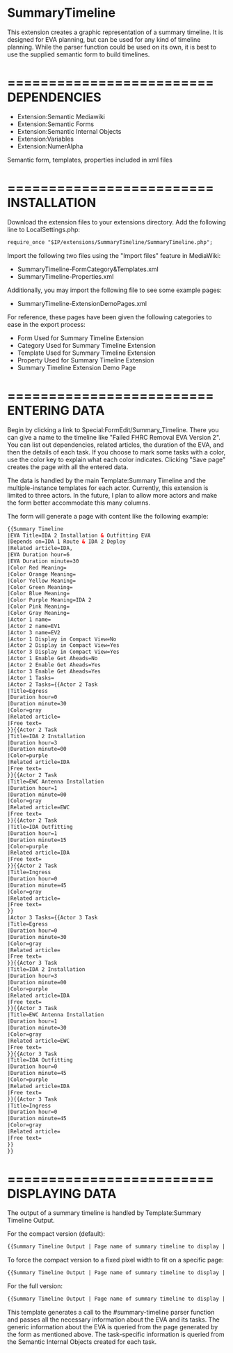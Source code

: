 SummaryTimeline
=========================

This extension creates a graphic representation of a summary timeline. It is designed for EVA planning, but can be used for any  kind of timeline planning. While the parser function could be used on its own, it is best to use the supplied semantic form to build timelines.

=========================
DEPENDENCIES
=========================

* Extension:Semantic Mediawiki
* Extension:Semantic Forms
* Extension:Semantic Internal Objects
* Extension:Variables
* Extension:NumerAlpha

Semantic form, templates, properties included in xml files

=========================
INSTALLATION
=========================

Download the extension files to your extensions directory. Add the following line to LocalSettings.php:

```html
require_once "$IP/extensions/SummaryTimeline/SummaryTimeline.php";
```

Import the following two files using the "Import files" feature in MediaWiki:
* SummaryTimeline-FormCategory&Templates.xml
* SummaryTimeline-Properties.xml

Additionally, you may import the following file to see some example pages:
* SummaryTimeline-ExtensionDemoPages.xml

For reference, these pages have been given the following categories to ease in the export process:

* Form Used for Summary Timeline Extension
* Category Used for Summary Timeline Extension
* Template Used for Summary Timeline Extension
* Property Used for Summary Timeline Extension
* Summary Timeline Extension Demo Page

=========================
ENTERING DATA
=========================

Begin by clicking a link to Special:FormEdit/Summary_Timeline. There you can give a name to the timeline like "Failed FHRC Removal EVA Version 2". You can list out dependencies, related articles, the duration of the EVA, and then the details of each task. If you choose to mark some tasks with a color, use the color key to explain what each color indicates. Clicking "Save page" creates the page with all the entered data.

The data is handled by the main Template:Summary Timeline and the multiple-instance templates for each actor. Currently, this extension is limited to three actors. In the future, I plan to allow more actors and make the form better accommodate this many columns.

The form will generate a page with content like the following example:

```html
{{Summary Timeline
|EVA Title=IDA 2 Installation & Outfitting EVA
|Depends on=IDA 1 Route & IDA 2 Deploy
|Related article=IDA,
|EVA Duration hour=6
|EVA Duration minute=30
|Color Red Meaning=
|Color Orange Meaning=
|Color Yellow Meaning=
|Color Green Meaning=
|Color Blue Meaning=
|Color Purple Meaning=IDA 2
|Color Pink Meaning=
|Color Gray Meaning=
|Actor 1 name=
|Actor 2 name=EV1
|Actor 3 name=EV2
|Actor 1 Display in Compact View=No
|Actor 2 Display in Compact View=Yes
|Actor 3 Display in Compact View=Yes
|Actor 1 Enable Get Aheads=No
|Actor 2 Enable Get Aheads=Yes
|Actor 3 Enable Get Aheads=Yes
|Actor 1 Tasks=
|Actor 2 Tasks={{Actor 2 Task
|Title=Egress
|Duration hour=0
|Duration minute=30
|Color=gray
|Related article=
|Free text=
}}{{Actor 2 Task
|Title=IDA 2 Installation
|Duration hour=3
|Duration minute=00
|Color=purple
|Related article=IDA
|Free text=
}}{{Actor 2 Task
|Title=EWC Antenna Installation
|Duration hour=1
|Duration minute=00
|Color=gray
|Related article=EWC
|Free text=
}}{{Actor 2 Task
|Title=IDA Outfitting
|Duration hour=1
|Duration minute=15
|Color=purple
|Related article=IDA
|Free text=
}}{{Actor 2 Task
|Title=Ingress
|Duration hour=0
|Duration minute=45
|Color=gray
|Related article=
|Free text=
}}
|Actor 3 Tasks={{Actor 3 Task
|Title=Egress
|Duration hour=0
|Duration minute=30
|Color=gray
|Related article=
|Free text=
}}{{Actor 3 Task
|Title=IDA 2 Installation
|Duration hour=3
|Duration minute=00
|Color=purple
|Related article=IDA
|Free text=
}}{{Actor 3 Task
|Title=EWC Antenna Installation
|Duration hour=1
|Duration minute=30
|Color=gray
|Related article=EWC
|Free text=
}}{{Actor 3 Task
|Title=IDA Outfitting
|Duration hour=0
|Duration minute=45
|Color=purple
|Related article=IDA
|Free text=
}}{{Actor 3 Task
|Title=Ingress
|Duration hour=0
|Duration minute=45
|Color=gray
|Related article=
|Free text=
}}
}}
```

=========================
DISPLAYING DATA
=========================

The output of a summary timeline is handled by Template:Summary Timeline Output.

For the compact version (default):
```html
{{Summary Timeline Output | Page name of summary timeline to display | Compact }}
  ```

To force the compact version to a fixed pixel width to fit on a specific page:
```html
{{Summary Timeline Output | Page name of summary timeline to display | Compact | 123 }}
  ```

For the full version:
```html
{{Summary Timeline Output | Page name of summary timeline to display | Full }}
  ```

This template generates a call to the #summary-timeline parser function and passes all the necessary information about the EVA and its tasks. The generic information about the EVA is queried from the page generated by the form as mentioned above. The task-specific information is queried from the Semantic Internal Objects created for each task.

